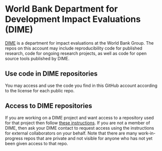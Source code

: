# World Bank Department for Development Impact Evaluations (DIME)

[DIME](https://www.worldbank.org/en/research/dime) is 
a department for impact evaluations at the World Bank Group. 
The repos on this account may include reproducibility code for published research, 
code for ongoing research projects, as well as code for open source tools published by DIME.

## Use code in DIME repositories
You may access and use the code you find in this GitHub account
according to the license for each public repo. 

## Access to DIME repositories
If you are working on a DIME project and want access to a repository used for that project then follow
[these instructions](https://github.com/dime-worldbank/dime-account-admin/blob/main/README.md).
If you are not a member of DIME, 
then ask your DIME contact to request access using 
the instructions for external collaborators on your behalf.
Note that there are many work-in-progress repos that are private 
and not visible for anyone who has not yet been given access to that repo. 
